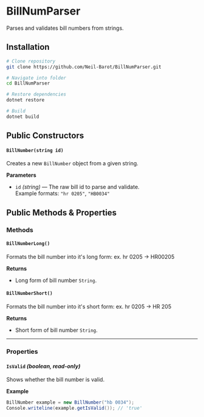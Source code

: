 # BillNumParser

Parses and validates bill numbers from strings.

## Installation

```bash
# Clone repository
git clone https://github.com/Neil-Barot/BillNumParser.git

# Navigate into folder
cd BillNumParser

# Restore dependencies
dotnet restore

# Build
dotnet build
```
## Public Constructors

#### `BillNumber(string id)`
Creates a new `BillNumber` object from a given string.

**Parameters**
- `id` *(string)* — The raw bill id to parse and validate.  
  Example formats: `"hr 0205"`, `"HB0034"`

## Public Methods & Properties

### Methods

#### `BillNumberLong()`
Formats the bill number into it's long form: ex. hr 0205 -> HR00205

**Returns**
- Long form of bill number `String`.

#### `BillNumberShort()`
Formats the bill number into it's short form: ex. hr 0205 -> HR 205

**Returns**
- Short form of bill number `String`.

---

### Properties

#### `IsValid` *(boolean, read-only)*
Shows whether the bill number is valid.

**Example**
```csharp
BillNumber example = new BillNumber("hb 0034");
Console.writeline(example.getIsValid()); // 'true'
